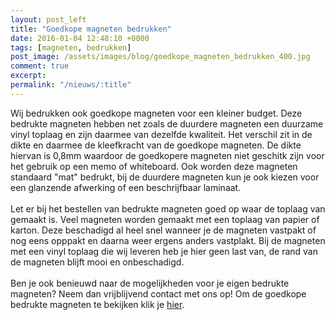 ```yaml
---
layout: post_left
title: "Goedkope magneten bedrukken"
date: 2016-01-04 12:48:10 +0000
tags: [magneten, bedrukken]
post_image: /assets/images/blog/goedkope_magneten_bedrukken_400.jpg
comment: true
excerpt:
permalink: "/nieuws/:title"
---
```

<p>Wij bedrukken ook goedkope magneten voor een kleiner budget. Deze bedrukte magneten hebben net zoals de duurdere magneten een duurzame vinyl toplaag en zijn daarmee van dezelfde kwaliteit. Het verschil zit in de dikte en daarmee de kleefkracht van de goedkope magneten. De dikte hiervan is 0,8mm waardoor de goedkopere magneten niet geschitk zijn voor het gebruik op een memo of whiteboard. Ook worden deze magneten standaard "mat" bedrukt, bij de duurdere magneten kun je ook kiezen voor een glanzende afwerking of een beschrijfbaar laminaat.<br><br>Let er bij het bestellen van bedrukte magneten goed op waar de toplaag van gemaakt is. Veel magneten worden gemaakt met een toplaag van papier of karton. Deze beschadigd al heel snel wanneer je de magneten vastpakt of nog eens opppakt en daarna weer ergens anders vastplakt. Bij de magneten met een vinyl toplaag die wij leveren heb je hier geen last van, de rand van de magneten blijft mooi en onbeschadigd. <br><br>Ben je ook benieuwd naar de mogelijkheden voor je eigen bedrukte magneten? Neem dan vrijblijvend contact met ons op! Om de goedkope bedrukte magneten te bekijken klik je <a href="https://www.allpremiums.nl/goedkope-koelkast-magneten-bedrukken" title="goedkope magneten bedrukken" >hier</a>.</p>
